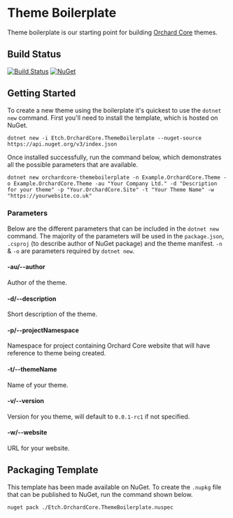 # Theme Boilerplate

Theme boilerplate is our starting point for building [Orchard Core](https://orchardcore.readthedocs.io/en/latest/) themes.

## Build Status

[![Build Status](https://secure.travis-ci.org/etchuk/Etch.OrchardCore.ThemeBoilerplate.png?branch=master)](http://travis-ci.org/etchuk/Etch.OrchardCore.ThemeBoilerplate) [![NuGet](https://img.shields.io/nuget/v/Etch.OrchardCore.ThemeBoilerplate.svg)](https://www.nuget.org/packages/Etch.OrchardCore.ThemeBoilerplate)

## Getting Started

To create a new theme using the boilerplate it's quickest to use the `dotnet new` command. First you'll need to install the template, which is hosted on NuGet.

    dotnet new -i Etch.OrchardCore.ThemeBoilerplate --nuget-source https://api.nuget.org/v3/index.json

Once installed successfully, run the command below, which demonstrates all the possible parameters that are available.

    dotnet new orchardcore-themeboilerplate -n Example.OrchardCore.Theme -o Example.OrchardCore.Theme -au "Your Company Ltd." -d "Description for your theme" -p "Your.OrchardCore.Site" -t "Your Theme Name" -w "https://yourwebsite.co.uk"

### Parameters

Below are the different parameters that can be included in the `dotnet new` command. The majority of the parameters will be used in the `package.json`, `.csproj` (to describe author of NuGet package) and the theme manifest. `-n` & `-o` are parameters required by `dotnet new`.

#### -au/--author

Author of the theme.

#### -d/--description

Short description of the theme.

#### -p/--projectNamespace

Namespace for project containing Orchard Core website that will have reference to theme being created.

#### -t/--themeName

Name of your theme.

#### -v/--version

Version for you theme, will default to `0.0.1-rc1` if not specified.

#### -w/--website

URL for your website.

## Packaging Template

This template has been made available on NuGet. To create the `.nupkg` file that can be published to NuGet, run the command shown below.

    nuget pack ./Etch.OrchardCore.ThemeBoilerplate.nuspec

